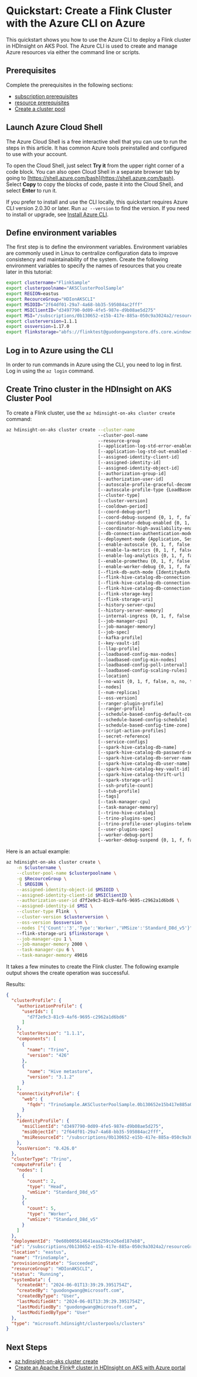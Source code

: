 

# Quickstart: Create a Flink Cluster with the Azure CLI on Azure

This quickstart shows you how to use the Azure CLI to deploy a Flink cluster in HDInsight on AKS Pool. The Azure CLI is used to create and manage Azure resources via either the command line or scripts.

## Prerequisites
Complete the prerequisites in the following sections:
- [subscription prerequisites](https://learn.microsoft.com/en-us/azure/hdinsight-aks/prerequisites-subscription)
- [resource prerequisites](https://learn.microsoft.com/en-us/azure/hdinsight-aks/prerequisites-resources)
- [Create a cluster pool](https://learn.microsoft.com/en-us/azure/hdinsight-aks/quickstart-create-cluster#create-a-cluster-pool)

## Launch Azure Cloud Shell

The Azure Cloud Shell is a free interactive shell that you can use to run the steps in this article. It has common Azure tools preinstalled and configured to use with your account. 

To open the Cloud Shell, just select **Try it** from the upper right corner of a code block. You can also open Cloud Shell in a separate browser tab by going to [https://shell.azure.com/bash](https://shell.azure.com/bash). Select **Copy** to copy the blocks of code, paste it into the Cloud Shell, and select **Enter** to run it.

If you prefer to install and use the CLI locally, this quickstart requires Azure CLI version 2.0.30 or later. Run `az --version` to find the version. If you need to install or upgrade, see [Install Azure CLI]( /cli/azure/install-azure-cli).

## Define environment variables

The first step is to define the environment variables. Environment variables are commonly used in Linux to centralize configuration data to improve consistency and maintainability of the system. Create the following environment variables to specify the names of resources that you create later in this tutorial:

```bash
export clustername="FlinkSample"
export clusterpoolname="AKSClusterPoolSample"
export REGION=eastus
export RecourceGroup="HDIonAKSCLI"
export MSIOID="2f64df01-29a7-4a68-bb35-595084ac2fff"
export MSIClientID="d3497790-0d09-4fe5-987e-d9b08ae5d275"
export MSI="/subscriptions/0b130652-e15b-417e-885a-050c9a3024a2/resourceGroups/Hilotest/providers/Microsoft.ManagedIdentity/userAssignedIdentities/guodongwangMSI"
export clusterversion=1.1.1
export ossversion=1.17.0
export flinkstorage="abfs://flinktest@guodongwangstore.dfs.core.windows.net"
```

## Log in to Azure using the CLI

In order to run commands in Azure using the CLI, you need to log in first. Log in using the `az login` command.

## Create Trino cluster in the HDInsight on AKS Cluster Pool

To create a Flink cluster, use the `az hdinsight-on-aks cluster create` command:
```bash
az hdinsight-on-aks cluster create --cluster-name
                                   --cluster-pool-name
                                   --resource-group
                                   [--application-log-std-error-enabled {0, 1, f, false, n, no, t, true, y, yes}]
                                   [--application-log-std-out-enabled {0, 1, f, false, n, no, t, true, y, yes}]
                                   [--assigned-identity-client-id]
                                   [--assigned-identity-id]
                                   [--assigned-identity-object-id]
                                   [--authorization-group-id]
                                   [--authorization-user-id]
                                   [--autoscale-profile-graceful-decommission-timeout]
                                   [--autoscale-profile-type {LoadBased, ScheduleBased}]
                                   [--cluster-type]
                                   [--cluster-version]
                                   [--cooldown-period]
                                   [--coord-debug-port]
                                   [--coord-debug-suspend {0, 1, f, false, n, no, t, true, y, yes}]
                                   [--coordinator-debug-enabled {0, 1, f, false, n, no, t, true, y, yes}]
                                   [--coordinator-high-availability-enabled {0, 1, f, false, n, no, t, true, y, yes}]
                                   [--db-connection-authentication-mode {IdentityAuth, SqlAuth}]
                                   [--deployment-mode {Application, Session}]
                                   [--enable-autoscale {0, 1, f, false, n, no, t, true, y, yes}]
                                   [--enable-la-metrics {0, 1, f, false, n, no, t, true, y, yes}]
                                   [--enable-log-analytics {0, 1, f, false, n, no, t, true, y, yes}]
                                   [--enable-prometheu {0, 1, f, false, n, no, t, true, y, yes}]
                                   [--enable-worker-debug {0, 1, f, false, n, no, t, true, y, yes}]
                                   [--flink-db-auth-mode {IdentityAuth, SqlAuth}]
                                   [--flink-hive-catalog-db-connection-password-secret]
                                   [--flink-hive-catalog-db-connection-url]
                                   [--flink-hive-catalog-db-connection-user-name]
                                   [--flink-storage-key]
                                   [--flink-storage-uri]
                                   [--history-server-cpu]
                                   [--history-server-memory]
                                   [--internal-ingress {0, 1, f, false, n, no, t, true, y, yes}]
                                   [--job-manager-cpu]
                                   [--job-manager-memory]
                                   [--job-spec]
                                   [--kafka-profile]
                                   [--key-vault-id]
                                   [--llap-profile]
                                   [--loadbased-config-max-nodes]
                                   [--loadbased-config-min-nodes]
                                   [--loadbased-config-poll-interval]
                                   [--loadbased-config-scaling-rules]
                                   [--location]
                                   [--no-wait {0, 1, f, false, n, no, t, true, y, yes}]
                                   [--nodes]
                                   [--num-replicas]
                                   [--oss-version]
                                   [--ranger-plugin-profile]
                                   [--ranger-profile]
                                   [--schedule-based-config-default-count]
                                   [--schedule-based-config-schedule]
                                   [--schedule-based-config-time-zone]
                                   [--script-action-profiles]
                                   [--secret-reference]
                                   [--service-configs]
                                   [--spark-hive-catalog-db-name]
                                   [--spark-hive-catalog-db-password-secret]
                                   [--spark-hive-catalog-db-server-name]
                                   [--spark-hive-catalog-db-user-name]
                                   [--spark-hive-catalog-key-vault-id]
                                   [--spark-hive-catalog-thrift-url]
                                   [--spark-storage-url]
                                   [--ssh-profile-count]
                                   [--stub-profile]
                                   [--tags]
                                   [--task-manager-cpu]
                                   [--task-manager-memory]
                                   [--trino-hive-catalog]
                                   [--trino-plugins-spec]
                                   [--trino-profile-user-plugins-telemetry-spec]
                                   [--user-plugins-spec]
                                   [--worker-debug-port]
                                   [--worker-debug-suspend {0, 1, f, false, n, no, t, true, y, yes}]
```
Here is an actual example:
```bash
az hdinsight-on-aks cluster create \
    -n $clustername \
    --cluster-pool-name $clusterpoolname \
    -g $RecourceGroup \
    -l $REGION \
    --assigned-identity-object-id $MSIOID \
    --assigned-identity-client-id $MSIClientID \
    --authorization-user-id d7f2e9c3-81c9-4af6-9695-c2962a1d6bd6 \
    --assigned-identity-id $MSI \
    --cluster-type Flink  \
    --cluster-version $clusterversion \
    --oss-version $ossversion \
    --nodes ["{'Count':'3','Type':'Worker','VMSize':'Standard_D8d_v5'}"]
    --flink-storage-uri $flinkstorage \
    --job-manager-cpu 1 \
    --job-manager-memory 2000 \
    --task-manager-cpu 6 \
    --task-manager-memory 49016

```

It takes a few minutes to create the Flink cluster. The following example output shows the create operation was successful.

Results:
<!-- expected_similarity=0.3 -->
```json
{
  "clusterProfile": {
    "authorizationProfile": {
      "userIds": [
        "d7f2e9c3-81c9-4af6-9695-c2962a1d6bd6"
      ]
    },
    "clusterVersion": "1.1.1",
    "components": [
      {
        "name": "Trino",
        "version": "426"
      },
      {
        "name": "Hive metastore",
        "version": "3.1.2"
      }
    ],
    "connectivityProfile": {
      "web": {
        "fqdn": "TrinoSample.AKSClusterPoolSample.0b130652e15b417e885a050c9a3024a2.eastus.hdinsightaks.net"
      }
    },
    "identityProfile": {
      "msiClientId": "d3497790-0d09-4fe5-987e-d9b08ae5d275",
      "msiObjectId": "2f64df01-29a7-4a68-bb35-595084ac2fff",
      "msiResourceId": "/subscriptions/0b130652-e15b-417e-885a-050c9a3024a2/resourceGroups/Hilotest/providers/Microsoft.ManagedIdentity/userAssignedIdentities/guodongwangMSI"
    },
    "ossVersion": "0.426.0"
  },
  "clusterType": "Trino",
  "computeProfile": {
    "nodes": [
      {
        "count": 2,
        "type": "Head",
        "vmSize": "Standard_D8d_v5"
      },
      {
        "count": 5,
        "type": "Worker",
        "vmSize": "Standard_D8d_v5"
      }
    ]
  },
  "deploymentId": "0e60b005614641eaa259ce26ed187eb8",
  "id": "/subscriptions/0b130652-e15b-417e-885a-050c9a3024a2/resourceGroups/HDIonAKSCLI/providers/Microsoft.HDInsight/clusterpools/AKSClusterPoolSample/clusters/TrinoSample",
  "location": "eastus",
  "name": "TrinoSample",
  "provisioningState": "Succeeded",
  "resourceGroup": "HDIonAKSCLI",
  "status": "Running",
  "systemData": {
    "createdAt": "2024-06-01T13:39:29.3951754Z",
    "createdBy": "guodongwang@microsoft.com",
    "createdByType": "User",
    "lastModifiedAt": "2024-06-01T13:39:29.3951754Z",
    "lastModifiedBy": "guodongwang@microsoft.com",
    "lastModifiedByType": "User"
  },
  "type": "microsoft.hdinsight/clusterpools/clusters"
}
```

## Next Steps

* [az hdinsight-on-aks cluster create](https://learn.microsoft.com/en-us/cli/azure/hdinsight-on-aks/cluster?view=azure-cli-latest#az-hdinsight-on-aks-cluster-create)
* [Create an Apache Flink® cluster in HDInsight on AKS with Azure portal](https://learn.microsoft.com/en-us/azure/hdinsight-aks/flink/flink-create-cluster-portal)
